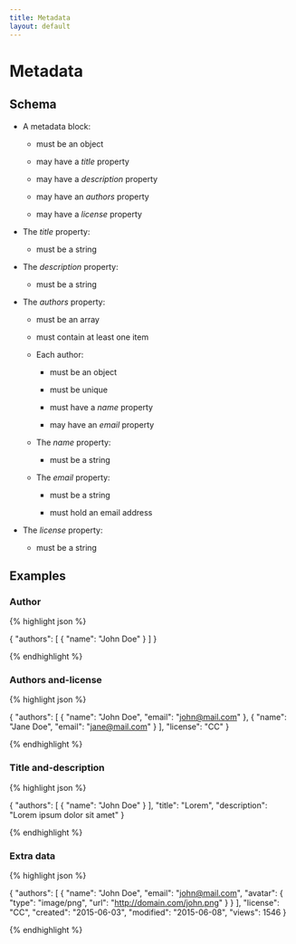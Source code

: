 ```yaml
---
title: Metadata
layout: default
---
```


# Metadata

## Schema

* A metadata block:

  * must be an object

  * may have a *title* property

  * may have a *description* property

  * may have an *authors* property

  * may have a *license* property

* The *title* property:

  * must be a string

* The *description* property:

  * must be a string

* The *authors* property:

  * must be an array

  * must contain at least one item

  * Each author:

    * must be an object

    * must be unique

    * must have a *name* property

    * may have an *email* property

  * The *name* property:

    * must be a string

  * The *email* property:

    * must be a string

    * must hold an email address

* The *license* property:

  * must be a string

## Examples

### Author

{% highlight json %}

{
  "authors": [
    {
      "name": "John Doe"
    }
  ]
}

{% endhighlight %}

### Authors and-license

{% highlight json %}

{
  "authors": [
    {
      "name": "John Doe",
      "email": "john@mail.com"
    },
    {
      "name": "Jane Doe",
      "email": "jane@mail.com"
    }
  ],
  "license": "CC"
}

{% endhighlight %}

### Title and-description

{% highlight json %}

{
  "authors": [
    {
      "name": "John Doe"
    }
  ],
  "title": "Lorem",
  "description": "Lorem ipsum dolor sit amet"
}

{% endhighlight %}

### Extra data

{% highlight json %}

{
  "authors": [
    {
      "name": "John Doe",
      "email": "john@mail.com",
      "avatar": {
        "type": "image/png",
        "url": "http://domain.com/john.png"
      }
    }
  ],
  "license": "CC",
  "created": "2015-06-03",
  "modified": "2015-06-08",
  "views": 1546
}

{% endhighlight %}

